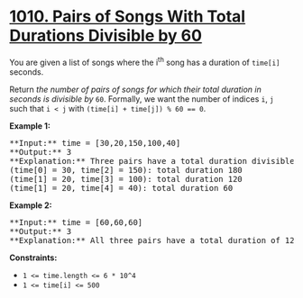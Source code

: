 # [1010. Pairs of Songs With Total Durations Divisible by 60](https://leetcode.com/problems/pairs-of-songs-with-total-durations-divisible-by-60/)

You are given a list of songs where the i<sup>th</sup> song has a duration of `time[i]` seconds.

Return _the number of pairs of songs for which their total duration in seconds is divisible by_ `60`. Formally, we want the number of indices `i`, `j` such that `i < j` with `(time[i] + time[j]) % 60 == 0`.

**Example 1:**

<pre>
**Input:** time = [30,20,150,100,40]
**Output:** 3
**Explanation:** Three pairs have a total duration divisible by 60:
(time[0] = 30, time[2] = 150): total duration 180
(time[1] = 20, time[3] = 100): total duration 120
(time[1] = 20, time[4] = 40): total duration 60
</pre>

**Example 2:**

<pre>
**Input:** time = [60,60,60]
**Output:** 3
**Explanation:** All three pairs have a total duration of 120, which is divisible by 60.
</pre>

**Constraints:**

* `1 <= time.length <= 6 * 10^4`
* `1 <= time[i] <= 500`